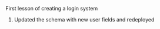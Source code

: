 First lesson  of creating a login system 

1. Updated the schema with new user fields and redeployed

